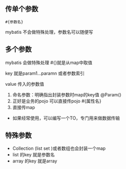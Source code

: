 ##  传单个参数
```
#{参数名}
```  
mybatis 不会做特殊处理，参数名可以随便写

## 多个参数
mybatis 会做特殊处理 #{}就是从map中取值  

key 就是param1...paramn  或者参数索引

value 传入的参数值   

 
1. 命名参数：明确指出封装参数时map的key值 @Param()
2. 正好是业务的pojo 可以直接传pojo #{属性名}
3. 直接传map
 - 如果经常使用，可以编写一个TO，专门用来做数据传输
## 特殊参数
- Collection (list set )或者数组也会封装一个map
- list 的key 就是参数名
- array 的key 就是array



